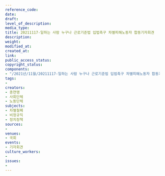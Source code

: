 ```yaml
---
reference_code: 
date: 
draft: 
level_of_description: 
media_type: 
title: 20211117-일하는 사람 누구나 근로기준법 입법촉구 차별피해노동자 합동기자회견
description: 
weight: 
modified_at: 
created_at: 
link: 
public_access_status: 
copyright_status: 
components:
- "/2021년/11월/20211117-일하는 사람 누구나 근로기준법 입법촉구 차별피해노동자 합동기자회견/404529_64327_5624.jpg"
tags:
- 
creators:
- 총연맹
- 사회단체
- 노동단체
subjects:
- 차별철폐
- 비정규직
- 정치정책
sources:
- 
venues:
- 국회
events:
- 기자회견
culture_workers:
- 
issues:
- 
---
```

